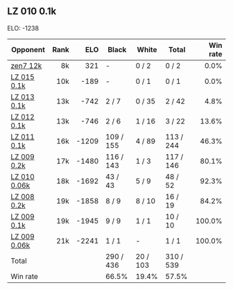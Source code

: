 ## LZ 010 0.1k ##

ELO: -1238

Opponent | Rank | ELO | Black | White | Total | Win rate
---------|-----:|----:|-------|-------|-------|-------:
[zen7 12k](zen7%2012k.md) | 8k | 321 | - | 0 / 2 | 0 / 2 | 0.0%
[LZ 015 0.1k](LZ%20015%200.1k.md) | 10k | -189 | - | 0 / 1 | 0 / 1 | 0.0%
[LZ 013 0.1k](LZ%20013%200.1k.md) | 13k | -742 | 2 / 7 | 0 / 35 | 2 / 42 | 4.8%
[LZ 012 0.1k](LZ%20012%200.1k.md) | 13k | -746 | 2 / 6 | 1 / 16 | 3 / 22 | 13.6%
[LZ 011 0.1k](LZ%20011%200.1k.md) | 16k | -1209 | 109 / 155 | 4 / 89 | 113 / 244 | 46.3%
[LZ 009 0.2k](LZ%20009%200.2k.md) | 17k | -1480 | 116 / 143 | 1 / 3 | 117 / 146 | 80.1%
[LZ 010 0.06k](LZ%20010%200.06k.md) | 18k | -1692 | 43 / 43 | 5 / 9 | 48 / 52 | 92.3%
[LZ 008 0.2k](LZ%20008%200.2k.md) | 19k | -1858 | 8 / 9 | 8 / 10 | 16 / 19 | 84.2%
[LZ 009 0.1k](LZ%20009%200.1k.md) | 19k | -1945 | 9 / 9 | 1 / 1 | 10 / 10 | 100.0%
[LZ 009 0.06k](LZ%20009%200.06k.md) | 21k | -2241 | 1 / 1 | - | 1 / 1 | 100.0%
Total | | | 290 / 436 | 20 / 103 | 310 / 539 | 
Win rate| | | 66.5% | 19.4% | 57.5% | 
